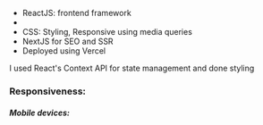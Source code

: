 <ul>
<li>ReactJS: frontend framework<li>
<li>CSS: Styling, Responsive using media queries </li>
<li>NextJS for SEO and SSR</li>
<li>Deployed using Vercel</li> 
</ul>


<p>I used React's Context API for state management and done styling </p>
<h3>Responsiveness:</h3>
<h5>Mobile devices:</h5>
<img src=>